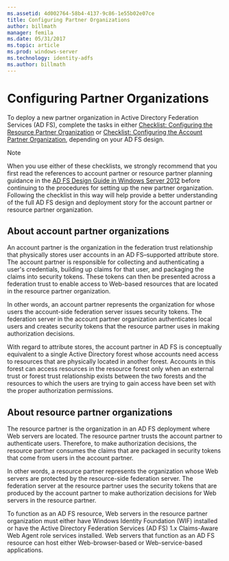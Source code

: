 ```yaml
---
ms.assetid: 4d002764-58b4-4137-9c86-1e55b02e07ce
title: Configuring Partner Organizations
author: billmath
manager: femila
ms.date: 05/31/2017
ms.topic: article
ms.prod: windows-server
ms.technology: identity-adfs
ms.author: billmath
---
```


# Configuring Partner Organizations

To deploy a new partner organization in Active Directory Federation Services \(AD FS\), complete the tasks in either [Checklist: Configuring the Resource Partner Organization](Checklist--Configuring-the-Resource-Partner-Organization.md) or [Checklist: Configuring the Account Partner Organization](Checklist--Configuring-the-Account-Partner-Organization.md), depending on your AD FS design.  
  
> [!NOTE]  
> When you use either of these checklists, we strongly recommend that you first read the references to account partner or resource partner planning guidance in the [AD FS Design Guide in Windows Server 2012](../design/ad-fs-design-guide-in-windows-server-2012.md) before continuing to the procedures for setting up the new partner organization. Following the checklist in this way will help provide a better understanding of the full AD FS design and deployment story for the account partner or resource partner organization.  
  
## About account partner organizations  
An account partner is the organization in the federation trust relationship that physically stores user accounts in an AD FS–supported attribute store. The account partner is responsible for collecting and authenticating a user's credentials, building up claims for that user, and packaging the claims into security tokens. These tokens can then be presented across a federation trust to enable access to Web\-based resources that are located in the resource partner organization.  
  
In other words, an account partner represents the organization for whose users the account\-side federation server issues security tokens. The federation server in the account partner organization authenticates local users and creates security tokens that the resource partner uses in making authorization decisions.  
  
With regard to attribute stores, the account partner in AD FS is conceptually equivalent to a single Active Directory forest whose accounts need access to resources that are physically located in another forest. Accounts in this forest can access resources in the resource forest only when an external trust or forest trust relationship exists between the two forests and the resources to which the users are trying to gain access have been set with the proper authorization permissions.  
  
## About resource partner organizations  
The resource partner is the organization in an AD FS deployment where Web servers are located. The resource partner trusts the account partner to authenticate users. Therefore, to make authorization decisions, the resource partner consumes the claims that are packaged in security tokens that come from users in the account partner.  
  
In other words, a resource partner represents the organization whose Web servers are protected by the resource\-side federation server. The federation server at the resource partner uses the security tokens that are produced by the account partner to make authorization decisions for Web servers in the resource partner.  
  
To function as an AD FS resource, Web servers in the resource partner organization must either have Windows Identity Foundation \(WIF\) installed or have the Active Directory Federation Services \(AD FS\) 1.x Claims\-Aware Web Agent role services installed. Web servers that function as an AD FS resource can host either Web\-browser\-based or Web\-service\-based applications.  

